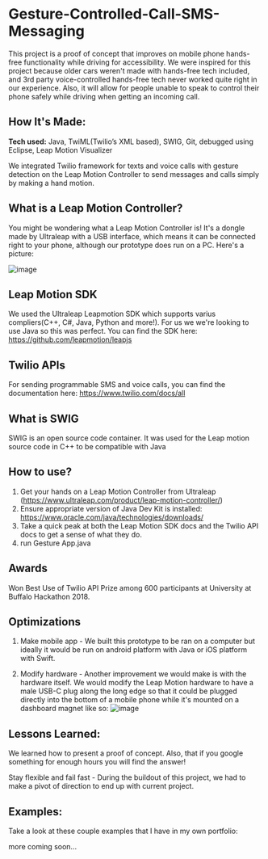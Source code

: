 # Gesture-Controlled-Call-SMS-Messaging
This project is a proof of concept that improves on mobile phone hands-free functionality while driving for accessibility. We were inspired for this project because older cars weren't made with hands-free tech included, and 3rd party voice-controlled hands-free tech never worked quite right in our experience. Also, it will allow for people unable to speak to control their phone safely while driving when getting an incoming call.

## How It's Made:
**Tech used:** Java, TwiML(Twilio’s XML based), SWIG, Git, debugged using Eclipse, Leap Motion Visualizer

We integrated Twilio framework for texts and voice calls with gesture detection on the Leap Motion Controller to send messages and calls simply by making a hand motion.

## What is a Leap Motion Controller?
You might be wondering what a Leap Motion Controller is! It's a dongle made by Ultraleap with a USB interface, which means it can be connected right to your phone, although our prototype does run on a PC. Here's a picture:

![image](https://user-images.githubusercontent.com/42983801/200339170-e450489d-f17b-4c14-9249-ec2e21a0e97e.png)

## Leap Motion SDK
We used the Ultraleap Leapmotion SDK which supports varius compliers(C++, C#, Java, Python and more!). For us we we're looking to use Java so this was perfect. You can find the SDK here: https://github.com/leapmotion/leapjs

## Twilio APIs
For sending programmable SMS and voice calls, you can find the documentation here: https://www.twilio.com/docs/all

## What is SWIG
SWIG is an open source code container. It was used for the Leap motion source code in C++ to be compatible with Java

## How to use?
1. Get your hands on a Leap Motion Controller from Ultraleap (https://www.ultraleap.com/product/leap-motion-controller/)
2. Ensure appropriate version of Java Dev Kit is installed: https://www.oracle.com/java/technologies/downloads/
2. Take a quick peak at both the Leap Motion SDK docs and the Twilio API docs to get a sense of what they do.
3. run Gesture App.java

## Awards
Won Best Use of Twilio API Prize among 600 participants at University at Buffalo Hackathon 2018.

## Optimizations

1. Make mobile app - We built this prototype to be ran on a computer but ideally it would be run on android platform with Java or iOS platform with Swift. 

2. Modify hardware - Another improvement we would make is with the hardware itself. We would modify the Leap Motion hardware to have a male USB-C plug along the long edge so that it could be plugged directly into the bottom of a mobile phone while it's mounted on a dashboard magnet like so:
![image](https://user-images.githubusercontent.com/42983801/200352966-002e9c32-15c8-4ab5-85b7-7c4176a537ed.png)

## Lessons Learned:

We learned how to present a proof of concept. Also, that if you google something for enough hours you will find the answer!

Stay flexible and fail fast - During the buildout of this project, we had to make a pivot of direction to end up with current project. 

## Examples:
Take a look at these couple examples that I have in my own portfolio:

more coming soon...
